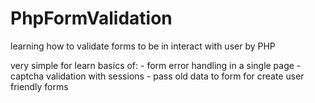 # PhpFormValidation

learning how to validate forms to be in interact with user by PHP

very simple for learn basics of:
        - form error handling in a single page
        - captcha validation with sessions
        - pass old data to form for create user friendly forms
